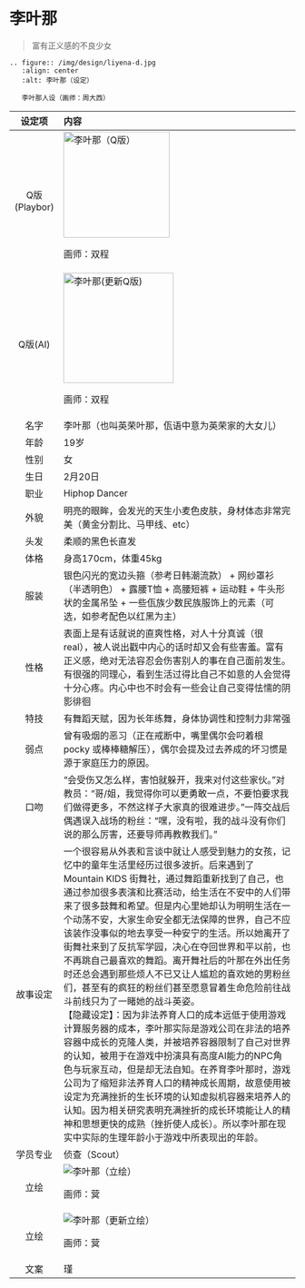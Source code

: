 # 李叶那
> 富有正义感的不良少女

```{eval-rst}
.. figure:: /img/design/liyena-d.jpg
   :align: center
   :alt: 李叶那（设定）

   李叶那人设（画师：周大西）
```

|设定项|内容|
|:-:|:-|
|Q版(Playbor)|<img src="/img/Q/Q-liyena.png" alt="李叶那（Q版）" height="187px"><p>画师：双程</p>|
|Q版(AI)|<img src="/img/Q/Q-liyena-update.png" alt="李叶那(更新Q版)" height="194px"><p>画师：双程</p>|
|名字|李叶那（也叫英荣叶那，佤语中意为英荣家的大女儿）|
|年龄|19岁|
|性别|女|
|生日|2月20日|
|职业|Hiphop Dancer|
|外貌|明亮的眼眸，会发光的天生小麦色皮肤，身材体态非常完美（黄金分割比、马甲线、etc）|
|头发|柔顺的黑色长直发|
|体格|身高170cm，体重45kg|
|服装|银色闪光的宽边头箍（参考日韩潮流款） + 网纱罩衫（半透明色） + 露腰T恤 + 高腰短裤 + 运动鞋 + 牛头形状的金属吊坠 + 一些佤族少数民族服饰上的元素（可选，如参考配色以红黑为主）|
|性格|表面上是有话就说的直爽性格，对人十分真诚（很real），被人说出戳中内心的话时却又会有些害羞。富有正义感，绝对无法容忍会伤害别人的事在自己面前发生。有很强的同理心，看到生活过得比自己不如意的人会觉得十分心疼。内心中也不时会有一些会让自己变得怯懦的阴影徘徊|
|特技|有舞蹈天赋，因为长年练舞，身体协调性和控制力非常强|
|弱点|曾有吸烟的恶习（正在戒断中，嘴里偶尔会叼着根 pocky 或棒棒糖解压），偶尔会提及过去养成的坏习惯是源于家庭压力的原因。|
|口吻|“会受伤又怎么样，害怕就躲开，我来对付这些家伙。”对教员：“哥/姐，我觉得你可以更勇敢一点，不要怕要求我们做得更多，不然这样子大家真的很难进步。”一阵交战后偶遇误入战场的粉丝：“嘿，没有啦，我的战斗没有你们说的那么厉害，还要导师再教教我们。”|
|故事设定|一个很容易从外表和言谈中就让人感受到魅力的女孩，记忆中的童年生活里经历过很多波折。后来遇到了 Mountain KIDS 街舞社，通过舞蹈重新找到了自己，也通过参加很多表演和比赛活动，给生活在不安中的人们带来了很多鼓舞和希望。但是内心里她却认为明明生活在一个动荡不安，大家生命安全都无法保障的世界，自己不应该装作没事似的地去享受一种安宁的生活。所以她离开了街舞社来到了反抗军学园，决心在夺回世界和平以前，也不再跳自己最喜欢的舞蹈。离开舞社后的叶那在外出任务时还总会遇到那些烦人不已又让人尴尬的喜欢她的男粉丝们，甚至有的疯狂的粉丝们甚至愿意冒着生命危险前往战斗前线只为了一睹她的战斗英姿。<br>【隐藏设定】：因为非法养育人口的成本远低于使用游戏计算服务器的成本，李叶那实际是游戏公司在非法的培养容器中成长的克隆人类，并被培养容器限制了自己对世界的认知，被用于在游戏中扮演具有高度AI能力的NPC角色与玩家互动，但是却无法自知。在养育李叶那时，游戏公司为了缩短非法养育人口的精神成长周期，故意使用被设定为充满挫折的生长环境的认知虚拟机容器来培养人的认知。因为相关研究表明充满挫折的成长环境能让人的精神和思想更快的成熟（挫折使人成长）。所以李叶那在现实中实际的生理年龄小于游戏中所表现出的年龄。|
|学员专业|侦查（Scout）|
|立绘|![李叶那（立绘）](/img/figure/liyena.png)<p>画师：蓂</p>|
|立绘|![李叶那（更新立绘）](/img/figure/liyena-update.png)<p>画师：蓂</p>|
|文案|瑾|
